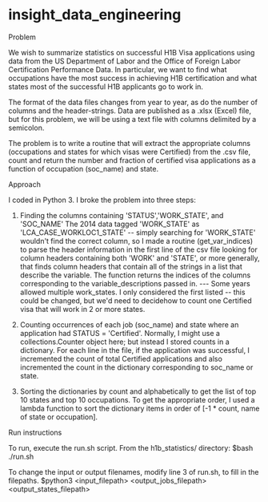 # insight_data_engineering

Problem

We wish to summarize statistics on successful H1B Visa applications using data from the US Department of Labor and the Office of Foreign Labor Certification Performance Data. In particular, we want to find what occupations have the most success in achieving H1B certification and what states most of the successful H1B applicants go to work in.

The format of the data files changes from year to year, as do the number of columns and the header-strings. Data are published as a .xlsx (Excel) file, but for this problem, we will be using a text file with columns delimited by a semicolon. 

The problem is to write a routine that will extract the appropriate columns (occupations and states for which visas were Certified) from the .csv file, count and return the number and fraction of certified visa applications as a function of occupation (soc_name) and state. 



Approach

I coded in Python 3. I broke the problem into three steps: 
1. Finding the columns containing 'STATUS','WORK_STATE', and 'SOC_NAME'
   The 2014 data tagged 'WORK_STATE' as 'LCA_CASE_WORKLOC1_STATE' -- simply searching for 'WORK_STATE' wouldn't find the correct column,
   so I made a routine (get_var_indices) to parse the header information in the first line of the csv file looking for column headers containing 
   both 'WORK' and 'STATE', or more generally, that finds column headers that contain all of the strings in a list that describe the variable. 
   The function returns the indices of the columns corresponding to the variable_descriptions passed in.
    --- Some years allowed multiple work_states. I only considered the first listed -- this could be changed, but we'd need to decidehow to 
        count one Certified visa that will work in 2 or more states.

2. Counting occurrences of each job (soc_name) and state where an application had STATUS = 'Certified'.
   Normally, I might use a collections.Counter object here; but instead I stored counts in a dictionary.
   For each line in the file, if the application was successful, I incremented the count of total Certified applications 
   and also incremented the count in the dictionary corresponding to soc_name or state. 

3. Sorting the dictionaries by count and alphabetically to get the list of top 10 states and top 10 occupations.
   To get the appropriate order,  I used a lambda function to sort the dictionary items in order of [-1 * count, name of state or occupation].


Run instructions

To run, execute the run.sh script. From the h1b_statistics/ directory: 
$bash ./run.sh

To change the input or output filenames, modify line 3 of run.sh, to fill in the filepaths.
$python3 <input_filepath> <output_jobs_filepath> <output_states_filepath>
